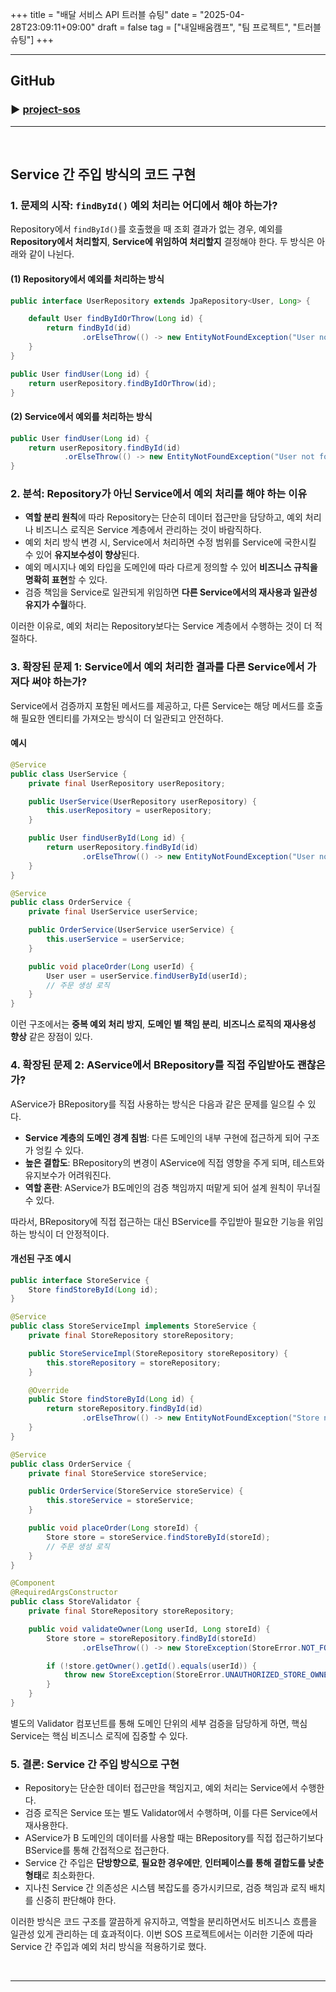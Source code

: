 +++
title = "배달 서비스 API 트러블 슈팅"
date = "2025-04-28T23:09:11+09:00"
draft = false
tag = ["내일배움캠프", "팀 프로젝트", "트러블 슈팅"]
+++

---
## GitHub
### ▶ [project-sos](https://github.com/nine-trillion/project-sos.git)

<hr>
<br>

## Service 간 주입 방식의 코드 구현

### 1. 문제의 시작: `findById()` 예외 처리는 어디에서 해야 하는가?

Repository에서 `findById()`를 호출했을 때 조회 결과가 없는 경우, 예외를 **Repository에서 처리할지**, **Service에 위임하여 처리할지** 결정해야 한다. 두 방식은 아래와 같이 나뉜다.

#### (1) Repository에서 예외를 처리하는 방식

```java
public interface UserRepository extends JpaRepository<User, Long> {

    default User findByIdOrThrow(Long id) {
        return findById(id)
                .orElseThrow(() -> new EntityNotFoundException("User not found with id: " + id));
    }
}
```

```java
public User findUser(Long id) {
    return userRepository.findByIdOrThrow(id);
}
```

#### (2) Service에서 예외를 처리하는 방식

```java
public User findUser(Long id) {
    return userRepository.findById(id)
            .orElseThrow(() -> new EntityNotFoundException("User not found with id: " + id));
}
```

### 2. 분석: Repository가 아닌 Service에서 예외 처리를 해야 하는 이유

* **역할 분리 원칙**에 따라 Repository는 단순히 데이터 접근만을 담당하고, 예외 처리나 비즈니스 로직은 Service 계층에서 관리하는 것이 바람직하다.
* 예외 처리 방식 변경 시, Service에서 처리하면 수정 범위를 Service에 국한시킬 수 있어 **유지보수성이 향상**된다.
* 예외 메시지나 예외 타입을 도메인에 따라 다르게 정의할 수 있어 **비즈니스 규칙을 명확히 표현**할 수 있다.
* 검증 책임을 Service로 일관되게 위임하면 **다른 Service에서의 재사용과 일관성 유지가 수월**하다.

이러한 이유로, 예외 처리는 Repository보다는 Service 계층에서 수행하는 것이 더 적절하다.

### 3. 확장된 문제 1: Service에서 예외 처리한 결과를 다른 Service에서 가져다 써야 하는가?

Service에서 검증까지 포함된 메서드를 제공하고, 다른 Service는 해당 메서드를 호출해 필요한 엔티티를 가져오는 방식이 더 일관되고 안전하다.

#### 예시

```java
@Service
public class UserService {
    private final UserRepository userRepository;

    public UserService(UserRepository userRepository) {
        this.userRepository = userRepository;
    }

    public User findUserById(Long id) {
        return userRepository.findById(id)
                .orElseThrow(() -> new EntityNotFoundException("User not found with id: " + id));
    }
}
```

```java
@Service
public class OrderService {
    private final UserService userService;

    public OrderService(UserService userService) {
        this.userService = userService;
    }

    public void placeOrder(Long userId) {
        User user = userService.findUserById(userId);
        // 주문 생성 로직
    }
}
```

이런 구조에서는 **중복 예외 처리 방지**, **도메인 별 책임 분리**, **비즈니스 로직의 재사용성 향상** 같은 장점이 있다.

### 4. 확장된 문제 2: AService에서 BRepository를 직접 주입받아도 괜찮은가?

AService가 BRepository를 직접 사용하는 방식은 다음과 같은 문제를 일으킬 수 있다.

* **Service 계층의 도메인 경계 침범**: 다른 도메인의 내부 구현에 접근하게 되어 구조가 엉킬 수 있다.
* **높은 결합도**: BRepository의 변경이 AService에 직접 영향을 주게 되며, 테스트와 유지보수가 어려워진다.
* **역할 혼란**: AService가 B도메인의 검증 책임까지 떠맡게 되어 설계 원칙이 무너질 수 있다.

따라서, BRepository에 직접 접근하는 대신 BService를 주입받아 필요한 기능을 위임하는 방식이 더 안정적이다.

#### 개선된 구조 예시

```java
public interface StoreService {
    Store findStoreById(Long id);
}

@Service
public class StoreServiceImpl implements StoreService {
    private final StoreRepository storeRepository;

    public StoreServiceImpl(StoreRepository storeRepository) {
        this.storeRepository = storeRepository;
    }

    @Override
    public Store findStoreById(Long id) {
        return storeRepository.findById(id)
                .orElseThrow(() -> new EntityNotFoundException("Store not found with id: " + id));
    }
}
```

```java
@Service
public class OrderService {
    private final StoreService storeService;

    public OrderService(StoreService storeService) {
        this.storeService = storeService;
    }

    public void placeOrder(Long storeId) {
        Store store = storeService.findStoreById(storeId);
        // 주문 생성 로직
    }
}
```

```java
@Component
@RequiredArgsConstructor
public class StoreValidator {
    private final StoreRepository storeRepository;

    public void validateOwner(Long userId, Long storeId) {
        Store store = storeRepository.findById(storeId)
                .orElseThrow(() -> new StoreException(StoreError.NOT_FOUND_STORE));

        if (!store.getOwner().getId().equals(userId)) {
            throw new StoreException(StoreError.UNAUTHORIZED_STORE_OWNER);
        }
    }
}
```

별도의 Validator 컴포넌트를 통해 도메인 단위의 세부 검증을 담당하게 하면, 핵심 Service는 핵심 비즈니스 로직에 집중할 수 있다.

### 5. 결론: Service 간 주입 방식으로 구현

* Repository는 단순한 데이터 접근만을 책임지고, 예외 처리는 Service에서 수행한다.
* 검증 로직은 Service 또는 별도 Validator에서 수행하며, 이를 다른 Service에서 재사용한다.
* AService가 B 도메인의 데이터를 사용할 때는 BRepository를 직접 접근하기보다 BService를 통해 간접적으로 접근한다.
* Service 간 주입은 **단방향으로**, **필요한 경우에만**, **인터페이스를 통해 결합도를 낮춘 형태**로 최소화한다.
* 지나친 Service 간 의존성은 시스템 복잡도를 증가시키므로, 검증 책임과 로직 배치를 신중히 판단해야 한다.

이러한 방식은 코드 구조를 깔끔하게 유지하고, 역할을 분리하면서도 비즈니스 흐름을 일관성 있게 관리하는 데 효과적이다. 이번 SOS 프로젝트에서는 이러한 기준에 따라 Service 간 주입과 예외 처리 방식을 적용하기로 했다.

<br>
<hr>